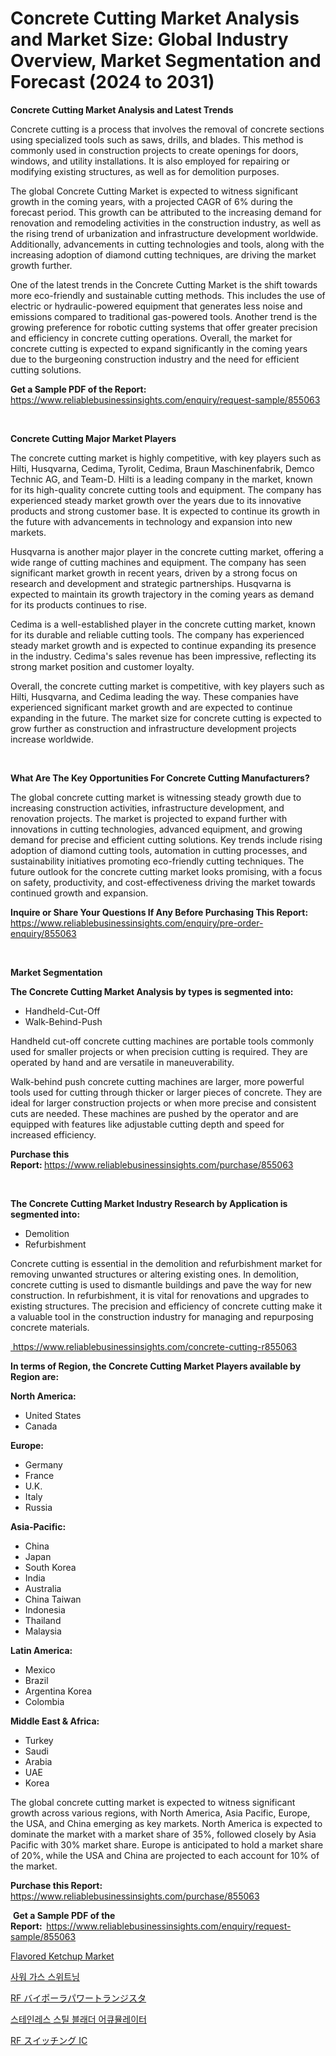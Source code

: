 <p><h1>Concrete Cutting Market Analysis and Market Size: Global Industry Overview, Market Segmentation and Forecast (2024 to 2031)</h1></p><p><strong>Concrete Cutting Market Analysis and Latest Trends</strong></p>
<p><p>Concrete cutting is a process that involves the removal of concrete sections using specialized tools such as saws, drills, and blades. This method is commonly used in construction projects to create openings for doors, windows, and utility installations. It is also employed for repairing or modifying existing structures, as well as for demolition purposes.</p><p>The global Concrete Cutting Market is expected to witness significant growth in the coming years, with a projected CAGR of 6% during the forecast period. This growth can be attributed to the increasing demand for renovation and remodeling activities in the construction industry, as well as the rising trend of urbanization and infrastructure development worldwide. Additionally, advancements in cutting technologies and tools, along with the increasing adoption of diamond cutting techniques, are driving the market growth further.</p><p>One of the latest trends in the Concrete Cutting Market is the shift towards more eco-friendly and sustainable cutting methods. This includes the use of electric or hydraulic-powered equipment that generates less noise and emissions compared to traditional gas-powered tools. Another trend is the growing preference for robotic cutting systems that offer greater precision and efficiency in concrete cutting operations. Overall, the market for concrete cutting is expected to expand significantly in the coming years due to the burgeoning construction industry and the need for efficient cutting solutions.</p></p>
<p><strong>Get a Sample PDF of the Report:&nbsp;</strong> <a href="https://www.reliablebusinessinsights.com/enquiry/request-sample/855063">https://www.reliablebusinessinsights.com/enquiry/request-sample/855063</a></p>
<p>&nbsp;</p>
<p><strong>Concrete Cutting Major Market Players</strong></p>
<p><p>The concrete cutting market is highly competitive, with key players such as Hilti, Husqvarna, Cedima, Tyrolit, Cedima, Braun Maschinenfabrik, Demco Technic AG, and Team-D. Hilti is a leading company in the market, known for its high-quality concrete cutting tools and equipment. The company has experienced steady market growth over the years due to its innovative products and strong customer base. It is expected to continue its growth in the future with advancements in technology and expansion into new markets.</p><p>Husqvarna is another major player in the concrete cutting market, offering a wide range of cutting machines and equipment. The company has seen significant market growth in recent years, driven by a strong focus on research and development and strategic partnerships. Husqvarna is expected to maintain its growth trajectory in the coming years as demand for its products continues to rise.</p><p>Cedima is a well-established player in the concrete cutting market, known for its durable and reliable cutting tools. The company has experienced steady market growth and is expected to continue expanding its presence in the industry. Cedima's sales revenue has been impressive, reflecting its strong market position and customer loyalty.</p><p>Overall, the concrete cutting market is competitive, with key players such as Hilti, Husqvarna, and Cedima leading the way. These companies have experienced significant market growth and are expected to continue expanding in the future. The market size for concrete cutting is expected to grow further as construction and infrastructure development projects increase worldwide.</p></p>
<p>&nbsp;</p>
<p><strong>What Are The Key Opportunities For Concrete Cutting Manufacturers?</strong></p>
<p><p>The global concrete cutting market is witnessing steady growth due to increasing construction activities, infrastructure development, and renovation projects. The market is projected to expand further with innovations in cutting technologies, advanced equipment, and growing demand for precise and efficient cutting solutions. Key trends include rising adoption of diamond cutting tools, automation in cutting processes, and sustainability initiatives promoting eco-friendly cutting techniques. The future outlook for the concrete cutting market looks promising, with a focus on safety, productivity, and cost-effectiveness driving the market towards continued growth and expansion.</p></p>
<p><strong>Inquire or Share Your Questions If Any Before Purchasing This Report:</strong> <a href="https://www.reliablebusinessinsights.com/enquiry/pre-order-enquiry/855063">https://www.reliablebusinessinsights.com/enquiry/pre-order-enquiry/855063</a></p>
<p>&nbsp;</p>
<p><strong>Market Segmentation</strong></p>
<p><strong>The Concrete Cutting Market Analysis by types is segmented into:</strong></p>
<p><ul><li>Handheld-Cut-Off</li><li>Walk-Behind-Push</li></ul></p>
<p><p>Handheld cut-off concrete cutting machines are portable tools commonly used for smaller projects or when precision cutting is required. They are operated by hand and are versatile in maneuverability.</p><p>Walk-behind push concrete cutting machines are larger, more powerful tools used for cutting through thicker or larger pieces of concrete. They are ideal for larger construction projects or when more precise and consistent cuts are needed. These machines are pushed by the operator and are equipped with features like adjustable cutting depth and speed for increased efficiency.</p></p>
<p><strong>Purchase this Report:&nbsp;</strong><a href="https://www.reliablebusinessinsights.com/purchase/855063">https://www.reliablebusinessinsights.com/purchase/855063</a></p>
<p>&nbsp;</p>
<p><strong>The Concrete Cutting Market Industry Research by Application is segmented into:</strong></p>
<p><ul><li>Demolition</li><li>Refurbishment</li></ul></p>
<p><p>Concrete cutting is essential in the demolition and refurbishment market for removing unwanted structures or altering existing ones. In demolition, concrete cutting is used to dismantle buildings and pave the way for new construction. In refurbishment, it is vital for renovations and upgrades to existing structures. The precision and efficiency of concrete cutting make it a valuable tool in the construction industry for managing and repurposing concrete materials.</p></p>
<p><a href="https://www.reliablebusinessinsights.com/concrete-cutting-r855063">&nbsp;https://www.reliablebusinessinsights.com/concrete-cutting-r855063</a></p>
<p><strong>In terms of Region, the Concrete Cutting Market Players available by Region are:</strong></p>
<p>
    <p> <strong> North America: </strong>
        <ul>
            <li>United States</li>
            <li>Canada</li>
        </ul>
        </p> 
    <p> <strong> Europe: </strong>
        <ul>
            <li>Germany</li>
            <li>France</li>
            <li>U.K.</li>
            <li>Italy</li>
            <li>Russia</li>
        </ul>
        </p> 
    <p> <strong> Asia-Pacific: </strong>
        <ul>
            <li>China</li>
            <li>Japan</li>
            <li>South Korea</li>
            <li>India</li>
            <li>Australia</li>
            <li>China Taiwan</li>
            <li>Indonesia</li>
            <li>Thailand</li>
            <li>Malaysia</li>
        </ul>
        </p> 
    <p> <strong> Latin America: </strong>
        <ul>
            <li>Mexico</li>
            <li>Brazil</li>
            <li>Argentina Korea</li>
            <li>Colombia</li>
        </ul>
        </p> 
    <p> <strong> Middle East & Africa: </strong>
        <ul>
            <li>Turkey</li>
            <li>Saudi</li>
            <li>Arabia</li>
            <li>UAE</li>
            <li>Korea</li>
        </ul>
    </p>
    </p>
<p><p>The global concrete cutting market is expected to witness significant growth across various regions, with North America, Asia Pacific, Europe, the USA, and China emerging as key markets. North America is expected to dominate the market with a market share of 35%, followed closely by Asia Pacific with 30% market share. Europe is anticipated to hold a market share of 20%, while the USA and China are projected to each account for 10% of the market.</p></p>
<p><strong>Purchase this Report: </strong><a href="https://www.reliablebusinessinsights.com/purchase/855063">https://www.reliablebusinessinsights.com/purchase/855063</a></p>
<p>&nbsp;<strong>Get a Sample PDF of the Report:&nbsp;&nbsp;</strong><a href="https://www.reliablebusinessinsights.com/enquiry/request-sample/855063">https://www.reliablebusinessinsights.com/enquiry/request-sample/855063</a></p>
<p><strong></strong></p>
<p><p><a href="https://github.com/LitzyGulgowski2023/Market-Research-Report-List-1/blob/main/flavored-ketchup-market.md">Flavored Ketchup Market</a></p><p><a href="https://github.com/apple8975768/Market-Research-Report-List-1/blob/main/8945014163628.md">사워 가스 스위트닝</a></p><p><a href="https://github.com/JoanaNitzsche/Market-Research-Report-List-1/blob/main/3630369153185.md">RF バイポーラパワートランジスタ</a></p><p><a href="https://medium.com/@cierrahayes645/2024%EB%85%84%EB%B6%80%ED%84%B0-2031%EB%85%84%EA%B9%8C%EC%A7%80%EC%9D%98-%EC%8A%A4%ED%85%8C%EC%9D%B8%EB%A0%88%EC%8A%A4-%EC%8A%A4%ED%8B%B8-%EB%B8%94%EB%9E%B4%EB%8D%94-%EC%B6%95%EC%A0%81%EA%B8%B0-%EC%8B%9C%EC%9E%A5-%EC%8B%A0%ED%9D%A5-%ED%8A%B8%EB%A0%8C%EB%93%9C-%EB%B0%8F-%EB%AF%B8%EB%9E%98-%EC%A0%84%EB%A7%9D-d87611a487b7">스테인레스 스틸 블래더 어큐뮬레이터</a></p><p><a href="https://github.com/LenoraKris2023/Market-Research-Report-List-1/blob/main/6774799153184.md">RF スイッチング IC</a></p></p>